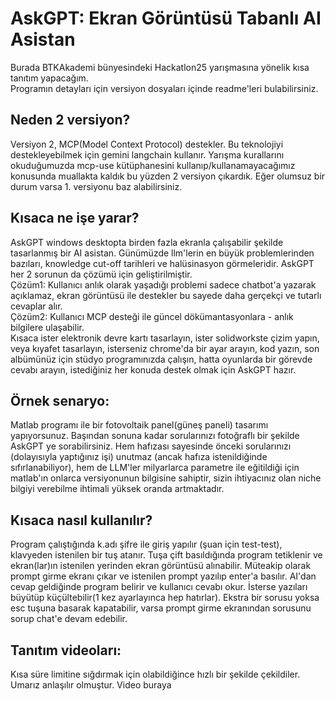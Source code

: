 # AskGPT: Ekran Görüntüsü Tabanlı AI Asistan

Burada BTKAkademi bünyesindeki Hackatlon25 yarışmasına yönelik kısa tanıtım yapacağım.  
Programın detayları için versiyon dosyaları içinde readme'leri bulabilirsiniz.  

## Neden 2 versiyon?
Versiyon 2, MCP(Model Context Protocol) destekler. Bu teknolojiyi destekleyebilmek için gemini langchain kullanır.
Yarışma kurallarını okuduğumuzda mcp-use kütüphanesini kullanıp/kullanamayacağımız konusunda muallakta kaldık bu yüzden 2 versiyon çıkardık. Eğer olumsuz bir durum varsa 1. versiyonu baz alabilirsiniz.

## Kısaca ne işe yarar?
AskGPT windows desktopta birden fazla ekranla çalışabilir şekilde tasarlanmış bir AI asistan. Günümüzde llm'lerin en büyük problemlerinden bazıları, knowledge cut-off tarihleri ve halüsinasyon görmeleridir.
AskGPT her 2 sorunun da çözümü için geliştirilmiştir.   
Çözüm1: Kullanıcı anlık olarak yaşadığı problemi sadece chatbot'a yazarak açıklamaz, ekran görüntüsü ile destekler bu sayede daha gerçekçi ve tutarlı cevaplar alır.  
Çözüm2: Kullanıcı MCP desteği ile güncel dökümantasyonlara - anlık bilgilere ulaşabilir.  
Kısaca ister elektronik devre kartı tasarlayın, ister solidworkste çizim yapın, veya kıyafet tasarlayın, isterseniz chrome'da bir ayar arayın, kod yazın, son albümünüz için stüdyo programınızda çalışın, hatta oyunlarda bir görevde cevabı arayın, istediğiniz her konuda destek olmak için AskGPT hazır. 

## Örnek senaryo:
Matlab programı ile bir fotovoltaik panel(güneş paneli) tasarımı yapıyorsunuz. Başından sonuna kadar sorularınızı fotoğraflı bir şekilde AskGPT ye sorabilirsiniz. Hem hafızası sayesinde önceki sorularınızı (dolayısıyla yaptığınız işi) unutmaz (ancak hafıza istenildiğinde sıfırlanabiliyor), hem de LLM'ler milyarlarca parametre ile eğitildiği için matlab'ın onlarca versiyonunun bilgisine sahiptir, sizin ihtiyacınız olan niche bilgiyi verebilme ihtimali yüksek oranda artmaktadır.

## Kısaca nasıl kullanılır?
Program çalıştığında k.adı şifre ile giriş yapılır (şuan için test-test), klavyeden istenilen bir tuş atanır.
Tuşa çift basıldığında program tetiklenir ve ekran(lar)ın istenilen yerinden ekran görüntüsü alınabilir. Müteakip olarak prompt girme ekranı çıkar ve istenilen prompt yazılıp enter'a basılır.
AI'dan cevap geldiğinde program belirir ve kullanıcı cevabı okur. İsterse yazıları büyütüp küçültebilir(1 kez ayarlayınca hep hatırlar). Ekstra bir sorusu yoksa esc tuşuna basarak kapatabilir,
varsa prompt girme ekranından sorusunu sorup chat'e devam edebilir.

## Tanıtım videoları:
Kısa süre limitine sığdırmak için olabildiğince hızlı bir şekilde çekildiler. Umarız anlaşılır olmuştur.
Video buraya
